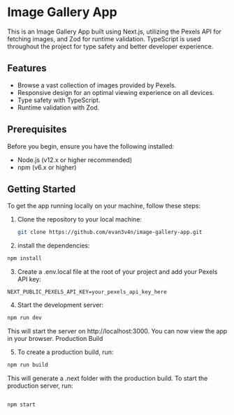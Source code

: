 # Image Gallery App

This is an Image Gallery App built using Next.js, utilizing the Pexels API for fetching images, and Zod for runtime validation. TypeScript is used throughout the project for type safety and better developer experience.

## Features

- Browse a vast collection of images provided by Pexels.
- Responsive design for an optimal viewing experience on all devices.
- Type safety with TypeScript.
- Runtime validation with Zod.

## Prerequisites

Before you begin, ensure you have the following installed:

- Node.js (v12.x or higher recommended)
- npm (v6.x or higher)

## Getting Started

To get the app running locally on your machine, follow these steps:

1. Clone the repository to your local machine:
   ```sh
   git clone https://github.com/evan3v4n/image-gallery-app.git
   ```
2. install the dependencies:
  ```sh
  npm install
  ```

3. Create a .env.local file at the root of your project and add your Pexels API key:
  ```env
  NEXT_PUBLIC_PEXELS_API_KEY=your_pexels_api_key_here
```
4. Start the development server:
```sh
npm run dev
```
This will start the server on http://localhost:3000. You can now view the app in your browser.
Production Build

5. To create a production build, run:
```sh
npm run build
```
This will generate a .next folder with the production build. To start the production server, run:

```sh

npm start
